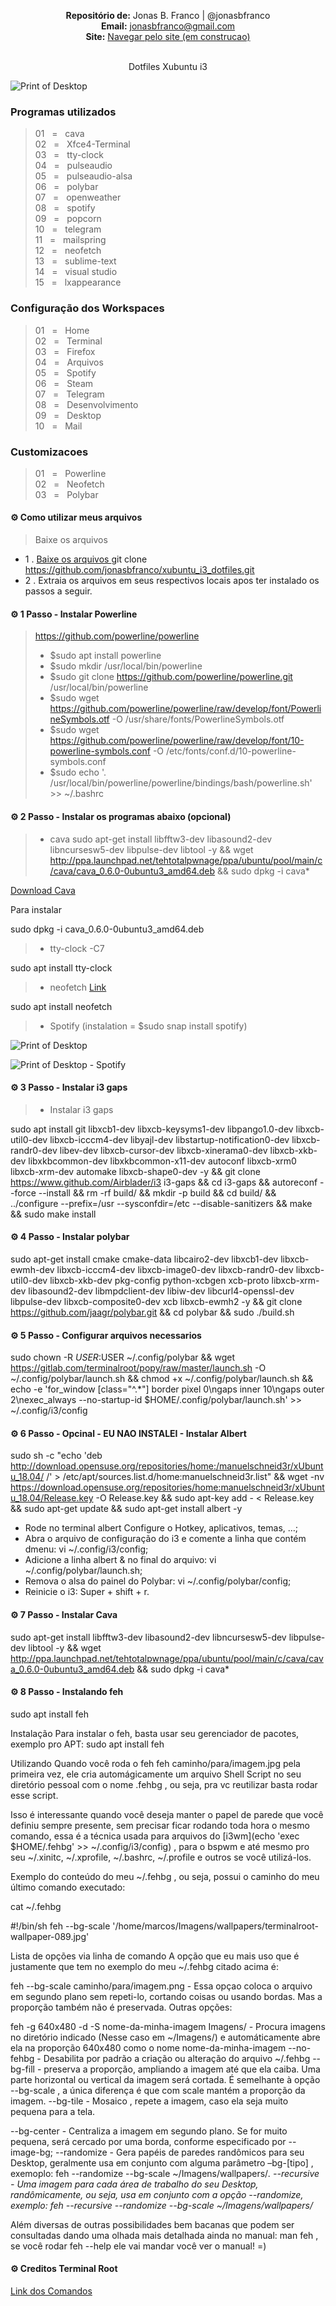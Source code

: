 <p align='center'><b>Repositório de:</b> Jonas B. Franco | @jonasbfranco<br>
<b>Email:</b> <a href='mailto:jonasbfranco@gmail.com'>jonasbfranco@gmail.com</a><br>
<b>Site:</b> <a href='https://jonasbfranco.github.io/'>Navegar pelo site (em construcao)</a></p>

<p align='center'><br> Dotfiles Xubuntu i3 </p>

![Print of Desktop](https://raw.github.com/jonasbfranco/xubuntu_i3_dotfiles/master/desktop.png)

### Programas utilizados
> 01&nbsp;&nbsp;&nbsp;=&nbsp;&nbsp;&nbsp;cava  
> 02&nbsp;&nbsp;&nbsp;=&nbsp;&nbsp;&nbsp;Xfce4-Terminal  
> 03&nbsp;&nbsp;&nbsp;=&nbsp;&nbsp;&nbsp;tty-clock  
> 04&nbsp;&nbsp;&nbsp;=&nbsp;&nbsp;&nbsp;pulseaudio  
> 05&nbsp;&nbsp;&nbsp;=&nbsp;&nbsp;&nbsp;pulseaudio-alsa  
> 06&nbsp;&nbsp;&nbsp;=&nbsp;&nbsp;&nbsp;polybar  
> 07&nbsp;&nbsp;&nbsp;=&nbsp;&nbsp;&nbsp;openweather  
> 08&nbsp;&nbsp;&nbsp;=&nbsp;&nbsp;&nbsp;spotify  
> 09&nbsp;&nbsp;&nbsp;=&nbsp;&nbsp;&nbsp;popcorn  
> 10&nbsp;&nbsp;&nbsp;=&nbsp;&nbsp;&nbsp;telegram  
> 11&nbsp;&nbsp;&nbsp;=&nbsp;&nbsp;&nbsp;mailspring  
> 12&nbsp;&nbsp;&nbsp;=&nbsp;&nbsp;&nbsp;neofetch   
> 13&nbsp;&nbsp;&nbsp;=&nbsp;&nbsp;&nbsp;sublime-text  
> 14&nbsp;&nbsp;&nbsp;=&nbsp;&nbsp;&nbsp;visual studio  
> 15&nbsp;&nbsp;&nbsp;=&nbsp;&nbsp;&nbsp;lxappearance



### Configuração dos Workspaces
> 01&nbsp;&nbsp;&nbsp;=&nbsp;&nbsp;&nbsp;Home  
> 02&nbsp;&nbsp;&nbsp;=&nbsp;&nbsp;&nbsp;Terminal  
> 03&nbsp;&nbsp;&nbsp;=&nbsp;&nbsp;&nbsp;Firefox    
> 04&nbsp;&nbsp;&nbsp;=&nbsp;&nbsp;&nbsp;Arquivos    
> 05&nbsp;&nbsp;&nbsp;=&nbsp;&nbsp;&nbsp;Spotify    
> 06&nbsp;&nbsp;&nbsp;=&nbsp;&nbsp;&nbsp;Steam    
> 07&nbsp;&nbsp;&nbsp;=&nbsp;&nbsp;&nbsp;Telegram    
> 08&nbsp;&nbsp;&nbsp;=&nbsp;&nbsp;&nbsp;Desenvolvimento       
> 09&nbsp;&nbsp;&nbsp;=&nbsp;&nbsp;&nbsp;Desktop     
> 10&nbsp;&nbsp;&nbsp;=&nbsp;&nbsp;&nbsp;Mail     


### Customizacoes
> 01&nbsp;&nbsp;&nbsp;=&nbsp;&nbsp;&nbsp;Powerline  
> 02&nbsp;&nbsp;&nbsp;=&nbsp;&nbsp;&nbsp;Neofetch  
> 03&nbsp;&nbsp;&nbsp;=&nbsp;&nbsp;&nbsp;Polybar  


#### ⚙ Como utilizar meus arquivos 
> Baixe os arquivos 
* 1 . [Baixe os arquivos ](https://github.com/jonasbfranco/xubuntu_i3_dotfiles.git) git clone https://github.com/jonasbfranco/xubuntu_i3_dotfiles.git   
* 2 . Extraia os arquivos em seus respectivos locais apos ter instalado os passos a seguir.



#### ⚙ 1 Passo - Instalar Powerline
> https://github.com/powerline/powerline  
> * $sudo apt install powerline  
> * $sudo mkdir /usr/local/bin/powerline  
> * $sudo git clone https://github.com/powerline/powerline.git /usr/local/bin/powerline  
> * $sudo wget https://github.com/powerline/powerline/raw/develop/font/PowerlineSymbols.otf -O /usr/share/fonts/PowerlineSymbols.otf  
> * $sudo wget https://github.com/powerline/powerline/raw/develop/font/10-powerline-symbols.conf -O /etc/fonts/conf.d/10-powerline-symbols.conf  
> * $sudo echo '. /usr/local/bin/powerline/powerline/bindings/bash/powerline.sh' >> ~/.bashrc  


#### ⚙ 2 Passo - Instalar os programas abaixo (opcional)

> * cava
 sudo apt-get install libfftw3-dev libasound2-dev libncursesw5-dev libpulse-dev libtool -y && wget      http://ppa.launchpad.net/tehtotalpwnage/ppa/ubuntu/pool/main/c/cava/cava_0.6.0-0ubuntu3_amd64.deb && sudo dpkg -i cava*
 
 [Download Cava](https://github.com/jonasbfranco/xubuntu_i3_dotfiles/raw/master/programas/cava_0.6.0-0ubuntu3_amd64.deb)
 
 Para instalar
 
 sudo dpkg -i cava_0.6.0-0ubuntu3_amd64.deb

> * tty-clock -C7

 sudo apt install tty-clock
 
> * neofetch [Link](https://github.com/dylanaraps/neofetch)
 
 sudo apt install neofetch

> * Spotify (instalation = $sudo snap install spotify)


![Print of Desktop](https://raw.github.com/jonasbfranco/xubuntu_i3_dotfiles/master/desktop.png)

![Print of Desktop - Spotify](https://raw.github.com/jonasbfranco/xubuntu_i3_dotfiles/master/spotify.png)



#### ⚙ 3 Passo - Instalar i3 gaps

> * Instalar i3 gaps

sudo apt install git libxcb1-dev libxcb-keysyms1-dev libpango1.0-dev libxcb-util0-dev libxcb-icccm4-dev libyajl-dev libstartup-notification0-dev libxcb-randr0-dev libev-dev libxcb-cursor-dev libxcb-xinerama0-dev libxcb-xkb-dev libxkbcommon-dev libxkbcommon-x11-dev autoconf libxcb-xrm0 libxcb-xrm-dev automake libxcb-shape0-dev -y && git clone https://www.github.com/Airblader/i3 i3-gaps && cd i3-gaps && autoreconf --force --install && rm -rf build/ && mkdir -p build && cd build/ && ../configure --prefix=/usr --sysconfdir=/etc --disable-sanitizers && make && sudo make install


#### ⚙ 4 Passo - Instalar polybar

sudo apt-get install cmake cmake-data libcairo2-dev libxcb1-dev libxcb-ewmh-dev libxcb-icccm4-dev libxcb-image0-dev libxcb-randr0-dev libxcb-util0-dev libxcb-xkb-dev pkg-config python-xcbgen xcb-proto libxcb-xrm-dev libasound2-dev libmpdclient-dev libiw-dev libcurl4-openssl-dev libpulse-dev libxcb-composite0-dev xcb libxcb-ewmh2 -y && git clone https://github.com/jaagr/polybar.git && cd polybar && sudo ./build.sh


#### ⚙ 5 Passo - Configurar arquivos necessarios

sudo chown -R $USER:$USER ~/.config/polybar && wget https://gitlab.com/terminalroot/popy/raw/master/launch.sh -O ~/.config/polybar/launch.sh && chmod +x ~/.config/polybar/launch.sh && echo -e 'for_window [class="^.*"] border pixel 0\ngaps inner 10\ngaps outer 2\nexec_always --no-startup-id $HOME/.config/polybar/launch.sh' >> ~/.config/i3/config


#### ⚙ 6 Passo - Opcinal - EU NAO INSTALEI - Instalar Albert

sudo sh -c "echo 'deb http://download.opensuse.org/repositories/home:/manuelschneid3r/xUbuntu_18.04/ /' > /etc/apt/sources.list.d/home:manuelschneid3r.list" && wget -nv https://download.opensuse.org/repositories/home:manuelschneid3r/xUbuntu_18.04/Release.key -O Release.key && sudo apt-key add - < Release.key && sudo apt-get update && sudo apt-get install albert -y

* Rode no terminal albert Configure o Hotkey, aplicativos, temas, …;
* Abra o arquivo de configuração do i3 e comente a linha que contém dmenu: vi ~/.config/i3/config;
* Adicione a linha albert & no final do arquivo: vi ~/.config/polybar/launch.sh;
* Remova o alsa do painel do Polybar: vi ~/.config/polybar/config;
* Reinicie o i3: Super + shift + r.


#### ⚙ 7 Passo - Instalar Cava

sudo apt-get install libfftw3-dev libasound2-dev libncursesw5-dev libpulse-dev libtool -y && wget http://ppa.launchpad.net/tehtotalpwnage/ppa/ubuntu/pool/main/c/cava/cava_0.6.0-0ubuntu3_amd64.deb && sudo dpkg -i cava*



#### ⚙ 8 Passo - Instalando feh

sudo apt install feh

Instalação
Para instalar o feh, basta usar seu gerenciador de pacotes, exemplo pro APT: sudo apt install feh

Utilizando
Quando você roda o feh feh caminho/para/imagem.jpg pela primeira vez, ele cria automágicamente um arquivo Shell Script no seu diretório pessoal com o nome .fehbg , ou seja, pra vc reutilizar basta rodar esse script.

Isso é interessante quando você deseja manter o papel de parede que você definiu sempre presente, sem precisar ficar rodando toda hora o mesmo comando, essa é a técnica usada para arquivos do [i3wm](echo 'exec $HOME/.fehbg' >> ~/.config/i3/config) , para o bspwm e até mesmo pro seu ~/.xinitc, ~/.xprofile, ~/.bashrc, ~/.profile e outros se você utilizá-los.


Exemplo do conteúdo do meu ~/.fehbg , ou seja, possui o caminho do meu último comando executado:

cat ~/.fehbg

#!/bin/sh
feh --bg-scale '/home/marcos/Imagens/wallpapers/terminalroot-wallpaper-089.jpg'

Lista de opções via linha de comando
A opção que eu mais uso que é justamente que tem no exemplo do meu ~/.fehbg citado acima é:

feh --bg-scale caminho/para/imagem.png - Essa opçao coloca o arquivo em segundo plano sem repeti-lo, cortando coisas ou usando bordas. Mas a proporção também não é preservada.
Outras opções:

feh -g 640x480 -d -S nome-da-minha-imagem Imagens/ - Procura imagens no diretório indicado (Nesse caso em ~/Imagens/) e automáticamente abre ela na proporção 640x480 como o nome nome-da-minha-imagem
--no-fehbg - Desabilita por padrão a criação ou alteração do arquivo ~/.fehbg
--bg-fill - preserva a proporção, ampliando a imagem até que ela caiba. Uma parte horizontal ou vertical da imagem será cortada. É semelhante à opção --bg-scale , a única diferença é que com scale mantém a proporção da imagem.
--bg-tile - Mosaico , repete a imagem, caso ela seja muito pequena para a tela.

 
--bg-center - Centraliza a imagem em segundo plano. Se for muito pequena, será cercado por uma borda, conforme especificado por --image-bg;
--randomize - Gera papéis de paredes randômicos para seu Desktop, geralmente usa em conjunto com alguma parâmetro –bg-[tipo] , exemoplo: feh --randomize --bg-scale ~/Imagens/wallpapers/*.
--recursive - Uma imagem para cada área de trabalho do seu Desktop, randômicamente, ou seja, usa em conjunto com a opção --randomize, exemplo: feh --recursive --randomize --bg-scale ~/Imagens/wallpapers/*

Além diversas de outras possibilidades bem bacanas que podem ser consultadas dando uma olhada mais detalhada ainda no manual: man feh , se você rodar feh --help ele vai mandar você ver o manual! =)






#### ⚙ Creditos Terminal Root
[Link dos Comandos](https://terminalroot.com.br/2019/01/ubuntu-i3gaps-albert-cava-polybar.html "Site Terminal Root")



